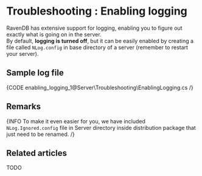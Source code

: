 # Troubleshooting : Enabling logging

RavenDB has extensive support for logging, enabling you to figure out exactly what is going on in the server.   
By default, **logging is turned off**, but it can be easily enabled by creating a file called `NLog.config` in base directory of a server (remember to restart your server).

## Sample log file

{CODE enabling_logging_1@Server\Troubleshooting\EnablingLogging.cs /}

## Remarks

{INFO To make it even easier for you, we have included `NLog.Ignored.config` file in Server directory inside distribution package that just need to be renamed. /}

## Related articles

TODO